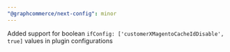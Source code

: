 ```yaml
---
"@graphcommerce/next-config": minor
---
```


Added support for boolean `ifConfig: ['customerXMagentoCacheIdDisable', true]` values in plugin configurations
